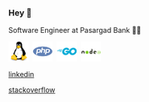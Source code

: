 ### Hey 👋


Software Engineer at Pasargad Bank 🌱😄

<img src="https://github.com/devicons/devicon/blob/master/icons/linux/linux-original.svg" title="Git" alt="Git" width="40" height="40"/>&nbsp; <img src="https://github.com/devicons/devicon/blob/master/icons/php/php-plain.svg" title="PHP" alt="PHP" width="40" height="40"/>&nbsp; <img src="https://github.com/devicons/devicon/blob/master/icons/go/go-original-wordmark.svg" title="Go" alt="Go" width="40" height="40"/>&nbsp; <img src="https://github.com/devicons/devicon/blob/master/icons/nodejs/nodejs-original-wordmark.svg" title="NodeJS" alt="NodeJS" width="40" height="40"/>&nbsp;

[linkedin](https://www.linkedin.com/in/shahrokhmoghimi/)

[stackoverflow](https://stackoverflow.com/users/1567114/shahrokh)
